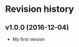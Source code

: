Revision history
=======================================


v1.0.0 (2016-12-04)
---------------------------------------

* My first version
